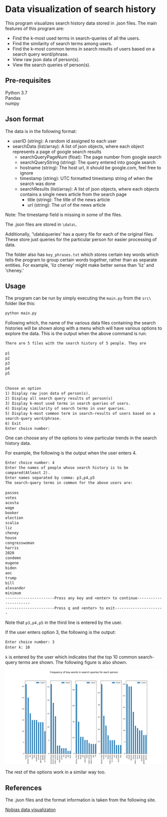 # Data visualization of search history

This program visualizes search history data stored in .json files. The main features of this program are:
* Find the k-most used terms in search-queries of all the users.
* Find the similarity of search terms among users.
* Find the k-most common terms in search results of users based on a search query word/phrase.
* View raw json data of person(s).
* View the search queries of person(s).
 

## Pre-requisites

Python 3.7\
Pandas\
numpy

## Json format
The data is in the following format:
* userID (string): A random id assigned to each user
* searchData (list/array): A list of json objects, where each object represents a page of google search results
  * searchQueryPageNum (float): The page number from google search 
  * searchQueryString (string): The query entered into google search
  * hostname (string): The host url, it should be google.com, feel free to ignore
  * timestamp (string): UTC formatted timestamp string of when the search was done
  * searchResults (list/array): A list of json objects, where each objects contains a single news article from the search page
    * title (string): The title of the news article
    * url (string): The url of the news article

Note: The timestamp field is missing in some of the files.

The .json files are stored in `\data\`.

Additionally, '\data\queries\' has a query file for each of the original files. These store just queries for the particular person for easier processing of data.

The folder also has `key_phrases.txt` which stores certain key words which tells the program to group certain words together, rather than as separate entities. For example, 'liz cheney' might make better sense than 'liz' and 'cheney.'

## Usage
The program can be run by simply executing the `main.py` from the `src\` folder like this:
```python
python main.py
```
Following which, the name of the various data files containing the search histories will be shown along with a menu which will have various options to explore the data. This is the output when the above command is run:
```shell
There are 5 files with the search history of 5 people. They are

p1
p2
p3
p4
p5


Choose an option
1) Display raw json data of person(s).
2) Display all search query results of person(s)
3) Display k-most used terms in search queries of users.
4) Display similarity of search terms in user queries.
5) Display k-most common term in search-results of users based on a search-query word/phrase.
6) Exit
Enter choice number:
```

One can choose any of the options to view particular trends in the search history data.

For example, the following is the output when the user enters 4.

```shell
Enter choice number: 4
Enter the names of people whose search history is to be compared(Atleast 2).
Enter names separated by comma: p3,p4,p5
The search-query terms in common for the above users are:

passes
votes
acosta
wage
booker
election
scalia
liz
cheney
house
congresswoman
harris
2020
condemn
eugene
biden
aoc
trump
bill
alexander
minimum
----------------------Press any key and <enter> to continue----------------------
----------------------Press q and <enter> to exit----------------------
```
Note that `p3,p4,p5` in the third line is entered by the user.

If the user enters option 3, the following is the output:
```bash
Enter choice number: 3
Enter k: 10
```
`k` is entered by the user which indicates that the top 10 common search-query terms are shown. The following figure is also shown.

![Image](images/query_common.png)

The rest of the options work in a similar way too.

## References
The .json files and the format information is taken from the following site.

[Nobias data visualizaton](https://www.notion.so/Nobias-Data-Visualization-Project-4643ed5a100d47099ec5f20b992fd68a)


